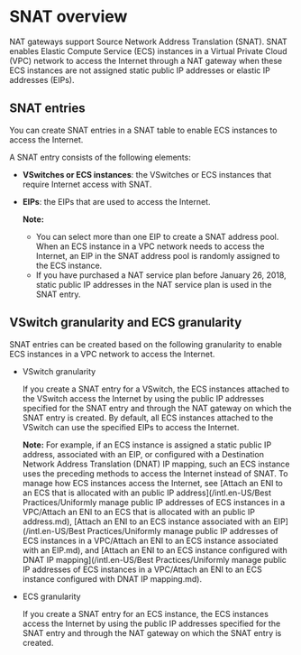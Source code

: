 # SNAT overview

NAT gateways support Source Network Address Translation \(SNAT\). SNAT enables Elastic Compute Service \(ECS\) instances in a Virtual Private Cloud \(VPC\) network to access the Internet through a NAT gateway when these ECS instances are not assigned static public IP addresses or elastic IP addresses \(EIPs\).

## SNAT entries

You can create SNAT entries in a SNAT table to enable ECS instances to access the Internet.

A SNAT entry consists of the following elements:

-   **VSwitches or ECS instances**: the VSwitches or ECS instances that require Internet access with SNAT.
-   **EIPs**: the EIPs that are used to access the Internet.

    **Note:**

    -   You can select more than one EIP to create a SNAT address pool. When an ECS instance in a VPC network needs to access the Internet, an EIP in the SNAT address pool is randomly assigned to the ECS instance.
    -   If you have purchased a NAT service plan before January 26, 2018, static public IP addresses in the NAT service plan is used in the SNAT entry.

## VSwitch granularity and ECS granularity

SNAT entries can be created based on the following granularity to enable ECS instances in a VPC network to access the Internet.

-   VSwitch granularity

    If you create a SNAT entry for a VSwitch, the ECS instances attached to the VSwitch access the Internet by using the public IP addresses specified for the SNAT entry and through the NAT gateway on which the SNAT entry is created. By default, all ECS instances attached to the VSwitch can use the specified EIPs to access the Internet.

    **Note:** For example, if an ECS instance is assigned a static public IP address, associated with an EIP, or configured with a Destination Network Address Translation \(DNAT\) IP mapping, such an ECS instance uses the preceding methods to access the Internet instead of SNAT. To manage how ECS instances access the Internet, see [Attach an ENI to an ECS that is allocated with an public IP address](/intl.en-US/Best Practices/Uniformly manage public IP addresses of ECS instances in a VPC/Attach an ENI to an ECS that is allocated with an public IP address.md), [Attach an ENI to an ECS instance associated with an EIP](/intl.en-US/Best Practices/Uniformly manage public IP addresses of ECS instances in a VPC/Attach an ENI to an ECS instance associated with an EIP.md), and [Attach an ENI to an ECS instance configured with DNAT IP mapping](/intl.en-US/Best Practices/Uniformly manage public IP addresses of ECS instances in a VPC/Attach an ENI to an ECS instance configured with DNAT IP mapping.md).

-   ECS granularity

    If you create a SNAT entry for an ECS instance, the ECS instances access the Internet by using the public IP addresses specified for the SNAT entry and through the NAT gateway on which the SNAT entry is created.


